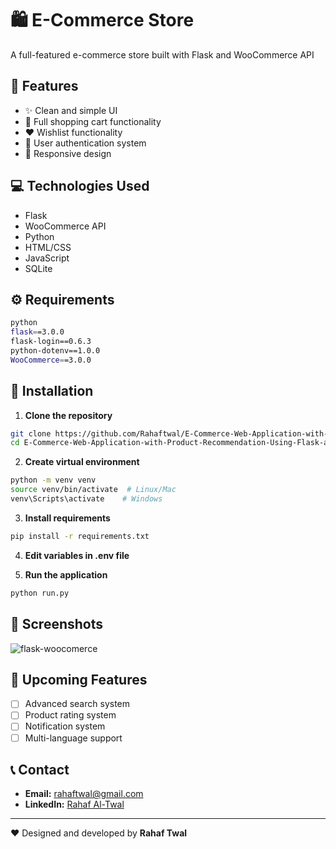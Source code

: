 # 🛍️ E-Commerce Store

A full-featured e-commerce store built with Flask and WooCommerce API  

## 🚀 Features

- ✨ Clean and simple UI  
- 🛒 Full shopping cart functionality  
- ❤️ Wishlist functionality  
- 👤 User authentication system  
- 📱 Responsive design  

## 💻 Technologies Used

- Flask  
- WooCommerce API  
- Python  
- HTML/CSS  
- JavaScript  
- SQLite  

## ⚙️ Requirements

```bash
python
flask==3.0.0
flask-login==0.6.3
python-dotenv==1.0.0
WooCommerce==3.0.0
```

## 🔧 Installation

1. **Clone the repository**

```bash
git clone https://github.com/Rahaftwal/E-Commerce-Web-Application-with-Product-Recommendation-Using-Flask-and-WooCommerce-API.git
cd E-Commerce-Web-Application-with-Product-Recommendation-Using-Flask-and-WooCommerce-API
```

2. **Create virtual environment**

```bash
python -m venv venv
source venv/bin/activate  # Linux/Mac
venv\Scripts\activate    # Windows
```

3. **Install requirements**

```bash
pip install -r requirements.txt
```

4. **Edit variables in .env file**

5. **Run the application**

```bash
python run.py
```

## 📸 Screenshots
![flask-woocomerce](https://github.com/user-attachments/assets/e21c1eee-cefd-47ab-9e3c-166afc385c7c)



## 🌟 Upcoming Features

- [ ] Advanced search system  
- [ ] Product rating system  
- [ ] Notification system  
- [ ] Multi-language support  

## 📞 Contact

- **Email:** rahaftwal@gmail.com  
- **LinkedIn:** [Rahaf Al-Twal](https://www.linkedin.com/in/rahaf-al-twal/)  

---
❤️ Designed and developed by **Rahaf Twal**

